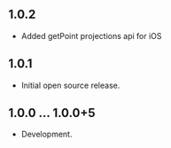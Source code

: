 ## 1.0.2

* Added getPoint projections api for iOS

## 1.0.1

* Initial open source release.

## 1.0.0 ... 1.0.0+5

* Development.
